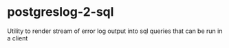 # postgreslog-2-sql
Utility to render stream of error log output into sql queries that can be run in a client
